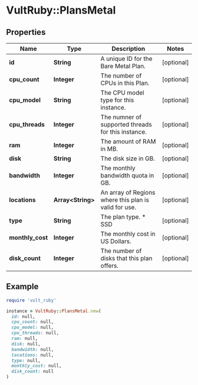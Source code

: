 # VultRuby::PlansMetal

## Properties

| Name | Type | Description | Notes |
| ---- | ---- | ----------- | ----- |
| **id** | **String** | A unique ID for the Bare Metal Plan. | [optional] |
| **cpu_count** | **Integer** | The number of CPUs in this Plan. | [optional] |
| **cpu_model** | **String** | The CPU model type for this instance. | [optional] |
| **cpu_threads** | **Integer** | The numner of supported threads for this instance. | [optional] |
| **ram** | **Integer** | The amount of RAM in MB. | [optional] |
| **disk** | **String** | The disk size in GB. | [optional] |
| **bandwidth** | **Integer** | The monthly bandwidth quota in GB. | [optional] |
| **locations** | **Array&lt;String&gt;** | An array of Regions where this plan is valid for use. | [optional] |
| **type** | **String** | The plan type.  * SSD | [optional] |
| **monthly_cost** | **Integer** | The monthly cost in US Dollars. | [optional] |
| **disk_count** | **Integer** | The number of disks that this plan offers. | [optional] |

## Example

```ruby
require 'vult_ruby'

instance = VultRuby::PlansMetal.new(
  id: null,
  cpu_count: null,
  cpu_model: null,
  cpu_threads: null,
  ram: null,
  disk: null,
  bandwidth: null,
  locations: null,
  type: null,
  monthly_cost: null,
  disk_count: null
)
```


